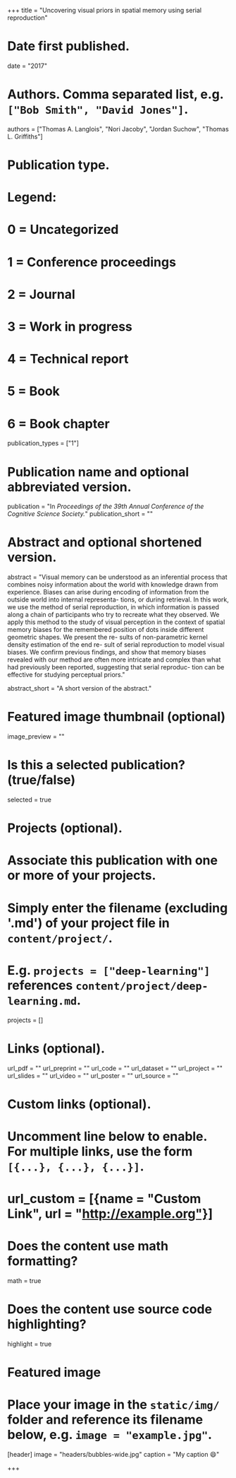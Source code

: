 +++
title = "Uncovering visual priors in spatial memory using serial reproduction"

# Date first published.
date = "2017"

# Authors. Comma separated list, e.g. `["Bob Smith", "David Jones"]`.
authors = ["Thomas A. Langlois", "Nori Jacoby", "Jordan Suchow", "Thomas L. Griffiths"]

# Publication type.
# Legend:
# 0 = Uncategorized
# 1 = Conference proceedings
# 2 = Journal
# 3 = Work in progress
# 4 = Technical report
# 5 = Book
# 6 = Book chapter
publication_types = ["1"]

# Publication name and optional abbreviated version.
publication = "In *Proceedings of the 39th Annual Conference of the Cognitive Science Society.*"
publication_short = ""

# Abstract and optional shortened version.
abstract = "Visual memory can be understood as an inferential process that
combines noisy information about the world with knowledge
drawn from experience. Biases can arise during encoding of
information from the outside world into internal representa-
tions, or during retrieval. In this work, we use the method
of serial reproduction, in which information is passed along a
chain of participants who try to recreate what they observed.
We apply this method to the study of visual perception in the
context of spatial memory biases for the remembered position
of dots inside different geometric shapes. We present the re-
sults of non-parametric kernel density estimation of the end re-
sult of serial reproduction to model visual biases. We confirm
previous findings, and show that memory biases revealed with
our method are often more intricate and complex than what
had previously been reported, suggesting that serial reproduc-
tion can be effective for studying perceptual priors."

abstract_short = "A short version of the abstract."

# Featured image thumbnail (optional)
image_preview = ""

# Is this a selected publication? (true/false)
selected = true

# Projects (optional).
#   Associate this publication with one or more of your projects.
#   Simply enter the filename (excluding '.md') of your project file in `content/project/`.
#   E.g. `projects = ["deep-learning"]` references `content/project/deep-learning.md`.
projects = []

# Links (optional).
url_pdf = ""
url_preprint = ""
url_code = ""
url_dataset = ""
url_project = ""
url_slides = ""
url_video = ""
url_poster = ""
url_source = ""

# Custom links (optional).
#   Uncomment line below to enable. For multiple links, use the form `[{...}, {...}, {...}]`.
# url_custom = [{name = "Custom Link", url = "http://example.org"}]

# Does the content use math formatting?
math = true

# Does the content use source code highlighting?
highlight = true

# Featured image
# Place your image in the `static/img/` folder and reference its filename below, e.g. `image = "example.jpg"`.
[header]
image = "headers/bubbles-wide.jpg"
caption = "My caption 😄"

+++
